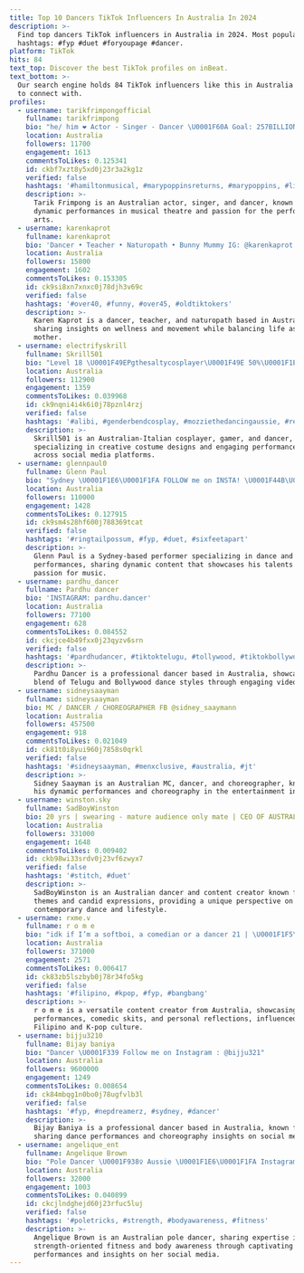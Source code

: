 ```yaml
---
title: Top 10 Dancers TikTok Influencers In Australia In 2024
description: >-
  Find top dancers TikTok influencers in Australia in 2024. Most popular
  hashtags: #fyp #duet #foryoupage #dancer.
platform: TikTok
hits: 84
text_top: Discover the best TikTok profiles on inBeat.
text_bottom: >-
  Our search engine holds 84 TikTok influencers like this in Australia for you
  to connect with.
profiles:
  - username: tarikfrimpongofficial
    fullname: tarikfrimpong
    bio: "he/ him ❤️ Actor - Singer - Dancer \U0001F60A Goal: 257BILLION"
    location: Australia
    followers: 11700
    engagement: 1613
    commentsToLikes: 0.125341
    id: ckbf7xzt8y5xd0j23r3a2kg1z
    verified: false
    hashtags: '#hamiltonmusical, #marypoppinsreturns, #marypoppins, #linmanuelmiranda'
    description: >-
      Tarik Frimpong is an Australian actor, singer, and dancer, known for his
      dynamic performances in musical theatre and passion for the performing
      arts.
  - username: karenkaprot
    fullname: karenkaprot
    bio: 'Dancer • Teacher • Naturopath • Bunny Mummy IG: @karenkaprot'
    location: Australia
    followers: 15800
    engagement: 1602
    commentsToLikes: 0.153305
    id: ck9si8xn7xnxc0j78djh3v69c
    verified: false
    hashtags: '#over40, #funny, #over45, #oldtiktokers'
    description: >-
      Karen Kaprot is a dancer, teacher, and naturopath based in Australia,
      sharing insights on wellness and movement while balancing life as a bunny
      mother.
  - username: electrifyskrill
    fullname: Skrill501
    bio: "Level 18 \U0001F49EPgthesaltycosplayer\U0001F49E 50%\U0001F1E6\U0001F1FA 50%\U0001F1EE\U0001F1F9. Cosplayer,Gamer,dancer"
    location: Australia
    followers: 112900
    engagement: 1359
    commentsToLikes: 0.039968
    id: ck9nqni4i4k6i0j78pznl4rzj
    verified: false
    hashtags: '#alibi, #genderbendcosplay, #mozziethedancingaussie, #reupload'
    description: >-
      Skrill501 is an Australian-Italian cosplayer, gamer, and dancer,
      specializing in creative costume designs and engaging performance content
      across social media platforms.
  - username: glennpaul0
    fullname: Glenn Paul
    bio: "Sydney \U0001F1E6\U0001F1FA FOLLOW me on INSTA! \U0001F44B\U0001F3FB Loud car singer. Interp Dancer."
    location: Australia
    followers: 110000
    engagement: 1428
    commentsToLikes: 0.127915
    id: ck9sm4s28hf600j788369tcat
    verified: false
    hashtags: '#ringtailpossum, #fyp, #duet, #sixfeetapart'
    description: >-
      Glenn Paul is a Sydney-based performer specializing in dance and vocal
      performances, sharing dynamic content that showcases his talents and
      passion for music.
  - username: pardhu_dancer
    fullname: Pardhu dancer
    bio: 'INSTAGRAM: pardhu.dancer'
    location: Australia
    followers: 77100
    engagement: 628
    commentsToLikes: 0.084552
    id: ckcjce4b49fxx0j23qyzv6srn
    verified: false
    hashtags: '#pardhudancer, #tiktoktelugu, #tollywood, #tiktokbollywood'
    description: >-
      Pardhu Dancer is a professional dancer based in Australia, showcasing a
      blend of Telugu and Bollywood dance styles through engaging video content.
  - username: sidneysaayman
    fullname: sidneysaayman
    bio: MC / DANCER / CHOREOGRAPHER FB @sidney_saaymann
    location: Australia
    followers: 457500
    engagement: 918
    commentsToLikes: 0.021049
    id: ck81t0i8yui960j7858s0qrkl
    verified: false
    hashtags: '#sidneysaayman, #menxclusive, #australia, #jt'
    description: >-
      Sidney Saayman is an Australian MC, dancer, and choreographer, known for
      his dynamic performances and choreography in the entertainment industry.
  - username: winston.sky
    fullname: SadBoyWinston
    bio: 20 yrs | swearing - mature audience only mate | CEO OF AUSTRALIA | dancer
    location: Australia
    followers: 331000
    engagement: 1648
    commentsToLikes: 0.009402
    id: ckb98wi33srdv0j23vf6zwyx7
    verified: false
    hashtags: '#stitch, #duet'
    description: >-
      SadBoyWinston is an Australian dancer and content creator known for mature
      themes and candid expressions, providing a unique perspective on
      contemporary dance and lifestyle.
  - username: rxme.v
    fullname: r o m e
    bio: "idk if I’m a softboi, a comedian or a dancer 21 | \U0001F1F5\U0001F1ED | AUS | NERVE dance crew"
    location: Australia
    followers: 371000
    engagement: 2571
    commentsToLikes: 0.006417
    id: ck83zb5lszbyb0j78r34fo5kg
    verified: false
    hashtags: '#filipino, #kpop, #fyp, #bangbang'
    description: >-
      r o m e is a versatile content creator from Australia, showcasing dance
      performances, comedic skits, and personal reflections, influenced by
      Filipino and K-pop culture.
  - username: bijju3210
    fullname: Bijay baniya
    bio: "Dancer \U0001F339 Follow me on Instagram : @bijju321"
    location: Australia
    followers: 9600000
    engagement: 1249
    commentsToLikes: 0.008654
    id: ck84mbqg1n0bo0j78ugfvlb3l
    verified: false
    hashtags: '#fyp, #nepdreamerz, #sydney, #dancer'
    description: >-
      Bijay Baniya is a professional dancer based in Australia, known for
      sharing dance performances and choreography insights on social media.
  - username: angelique_ent
    fullname: Angelique Brown
    bio: "Pole Dancer \U0001F938‍♀️ Aussie \U0001F1E6\U0001F1FA Instagram @Angelique_entertainment"
    location: Australia
    followers: 32000
    engagement: 1003
    commentsToLikes: 0.040899
    id: ckcjlndghejd60j23rfuc5luj
    verified: false
    hashtags: '#poletricks, #strength, #bodyawareness, #fitness'
    description: >-
      Angelique Brown is an Australian pole dancer, sharing expertise in
      strength-oriented fitness and body awareness through captivating
      performances and insights on her social media.
---
```



